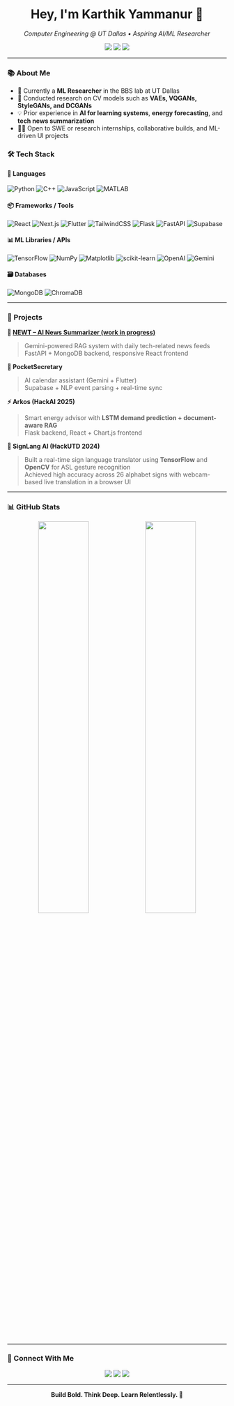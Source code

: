 <h1 align="center"> Hey, I'm Karthik Yammanur 👋</h1>
<p align="center">
  <em>Computer Engineering @ UT Dallas • Aspiring AI/ML Researcher</em>
</p>

<p align="center">
  <a href="mailto:karthikyam2006@gmail.com"><img src="https://img.shields.io/badge/Gmail-D14836?style=for-the-badge&logo=gmail&logoColor=white"/></a>
  <a href="https://www.linkedin.com/in/karthik-yammanur/"><img src="https://img.shields.io/badge/LinkedIn-blue?style=for-the-badge&logo=linkedin&logoColor=white"/></a>
  <a href="https://github.com/karthikyammanur"><img src="https://img.shields.io/badge/GitHub-181717?style=for-the-badge&logo=github&logoColor=white"/></a>
</p>

---

### 📚 About Me

- 🧠 Currently a **ML Researcher** in the BBS lab at UT Dallas  
- 💼 Conducted research on CV models such as **VAEs, VQGANs, StyleGANs, and DCGANs**  
- 💡 Prior experience in **AI for learning systems**, **energy forecasting**, and **tech news summarization**
- 👨‍💻 Open to SWE or research internships, collaborative builds, and ML-driven UI projects


### 🛠 Tech Stack

#### 🧩 Languages
![Python](https://img.shields.io/badge/-Python-333?style=flat&logo=python)
![C++](https://img.shields.io/badge/-C++-333?style=flat&logo=cplusplus)
![JavaScript](https://img.shields.io/badge/-JavaScript-333?style=flat&logo=javascript)
![MATLAB](https://img.shields.io/badge/-MATLAB-333?style=flat&logo=mathworks)

#### 📦 Frameworks / Tools
![React](https://img.shields.io/badge/-React-333?style=flat&logo=react)
![Next.js](https://img.shields.io/badge/-Next.js-333?style=flat&logo=next.js)
![Flutter](https://img.shields.io/badge/-Flutter-333?style=flat&logo=flutter)
![TailwindCSS](https://img.shields.io/badge/-Tailwind-333?style=flat&logo=tailwindcss)
![Flask](https://img.shields.io/badge/-Flask-333?style=flat&logo=flask)
![FastAPI](https://img.shields.io/badge/-FastAPI-333?style=flat&logo=fastapi)
![Supabase](https://img.shields.io/badge/-Supabase-333?style=flat&logo=supabase)

#### 📊 ML Libraries / APIs
![TensorFlow](https://img.shields.io/badge/-TensorFlow-333?style=flat&logo=tensorflow)
![NumPy](https://img.shields.io/badge/-NumPy-333?style=flat&logo=numpy)
![Matplotlib](https://img.shields.io/badge/-Matplotlib-333?style=flat&logo=matplotlib)
![scikit-learn](https://img.shields.io/badge/-scikit--learn-333?style=flat&logo=scikitlearn)
![OpenAI](https://img.shields.io/badge/-OpenAI_API-333?style=flat&logo=openai)
![Gemini](https://img.shields.io/badge/-Gemini_API-333?style=flat&logo=google)

#### 🗃 Databases
![MongoDB](https://img.shields.io/badge/-MongoDB-333?style=flat&logo=mongodb)
![ChromaDB](https://img.shields.io/badge/-ChromaDB-333?style=flat&logo=vector)

---

### 🧪 Projects

**📰 [NEWT – AI News Summarizer (work in progress)](https://github.com/karthikyammanur/newt)**  
> Gemini-powered RAG system with daily tech-related news feeds  
> FastAPI + MongoDB backend, responsive React frontend  

**📆 PocketSecretary**  
> AI calendar assistant (Gemini + Flutter)  
> Supabase + NLP event parsing + real-time sync  

**⚡ Arkos (HackAI 2025)**  
> Smart energy advisor with **LSTM demand prediction + document-aware RAG**  
> Flask backend, React + Chart.js frontend

**🤟 SignLang AI (HackUTD 2024)**  
> Built a real-time sign language translator using **TensorFlow** and **OpenCV** for ASL gesture recognition  
> Achieved high accuracy across 26 alphabet signs with webcam-based live translation in a browser UI

---

### 📊 GitHub Stats

<p align="center">
  <img src="https://github-readme-stats.vercel.app/api?username=karthikyammanur&show_icons=true&theme=tokyonight&hide_border=true" width="48%" />
  <img src="https://github-readme-streak-stats.herokuapp.com/?user=karthikyammanur&theme=tokyonight&hide_border=true" width="48%" />
</p>

---

### 🤝 Connect With Me

<p align="center">
  <a href="https://linkedin.com/in/karthik-yammanur"><img src="https://img.shields.io/badge/LinkedIn-blue?style=flat&logo=linkedin&logoColor=white"/></a>
  <a href="mailto:karthikyam2006@gmail.com"><img src="https://img.shields.io/badge/Email-D14836?style=flat&logo=gmail&logoColor=white"/></a>
  <a href="https://github.com/karthikyammanur"><img src="https://img.shields.io/badge/GitHub-181717?style=flat&logo=github&logoColor=white"/></a>
</p>

---

<p align="center"><b>Build Bold. Think Deep. Learn Relentlessly. 🚀</b></p>
